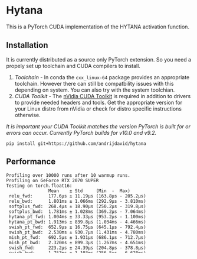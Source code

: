 # Hytana

This is a PyTorch CUDA implementation of the HYTANA activation function.

## Installation
It is currently distributed as a source only PyTorch extension. So you need a propely set up toolchain and CUDA compilers to install.
1) _Toolchain_ - In conda the `cxx_linux-64` package provides an appropriate toolchain. However there can still be compatbility issues with this depending on system. You can also try with the system toolchian.
2) _CUDA Toolkit_ - The [nVidia CUDA Toolkit](https://developer.nvidia.com/cuda-toolkit) is required in addition to drivers to provide needed headers and tools. Get the appropriate version for your Linux distro from nVidia or check for distro specific instructions otherwise.

_It is important your CUDA Toolkit matches the version PyTorch is built for or errors can occur. Currently PyTorch builds for v10.0 and v9.2._

`pip install git+https://github.com/andrijdavid/hytana`
## Performance

```
Profiling over 10000 runs after 10 warmup runs.
Profiling on GeForce RTX 2070 SUPER
Testing on torch.float16:
                Mean    ± Std     (Min  -  Max)
 relu_fwd:      177.6µs ± 11.19µs (163.8µs - 205.2µs)
 relu_bwd:      1.801ms ± 1.066ms (292.9µs - 3.810ms)
 softplus_fwd:  268.4µs ± 18.90µs (250.2µs - 319.8µs)
 softplus_bwd:  1.781ms ± 1.028ms (369.2µs - 7.064ms)
 hytana_pt_fwd: 1.004ms ± 33.33µs (953.2µs - 1.100ms)
 hytana_pt_bwd: 1.913ms ± 839.8µs (1.034ms - 4.466ms)
 swish_pt_fwd:  652.9µs ± 16.75µs (645.1µs - 792.4µs)
 swish_pt_bwd:  2.530ms ± 930.7µs (1.431ms - 4.780ms)
 mish_pt_fwd:   692.5µs ± 1.931µs (686.1µs - 712.7µs)
 mish_pt_bwd:   2.320ms ± 899.3µs (1.267ms - 4.651ms)
 swish_fwd:     223.2µs ± 24.39µs (204.8µs - 378.8µs)
 swish_bwd:     1.757ms ± 1.103ms (256.5µs - 6.628ms)
 mish_cuda_fwd: 261.4µs ± 27.77µs (240.1µs - 428.8µs)
 mish_cuda_bwd: 1.769ms ± 1.072ms (319.5µs - 5.143ms)
 hytana_fwd:    220.0µs ± 25.59µs (200.7µs - 408.4µs)
 hytana_bwd:    1.796ms ± 1.090ms (295.6µs - 5.695ms)
Testing on torch.float32:
                Mean    ± Std     (Min  -  Max)
 relu_fwd:      228.9µs ± 1.607µs (225.7µs - 256.9µs)
 relu_bwd:      1.671ms ± 978.3µs (422.0µs - 6.027ms)
 softplus_fwd:  242.6µs ± 11.71µs (232.6µs - 285.6µs)
 softplus_bwd:  1.657ms ± 981.4µs (418.4µs - 7.081ms)
 hytana_pt_fwd: 1.470ms ± 33.19µs (1.418ms - 1.584ms)
 hytana_pt_bwd: 2.298ms ± 632.8µs (1.786ms - 4.024ms)
 swish_pt_fwd:  984.6µs ± 17.46µs (977.8µs - 1.104ms)
 swish_pt_bwd:  3.068ms ± 767.6µs (2.336ms - 6.263ms)
 mish_pt_fwd:   983.7µs ± 1.668µs (981.0µs - 1.002ms)
 mish_pt_bwd:   2.956ms ± 761.3µs (2.218ms - 4.468ms)
 swish_fwd:     245.0µs ± 24.68µs (233.3µs - 383.0µs)
 swish_bwd:     1.748ms ± 1.028ms (426.0µs - 7.153ms)
 mish_cuda_fwd: 271.3µs ± 23.89µs (256.0µs - 511.3µs)
 mish_cuda_bwd: 1.783ms ± 1.009ms (469.0µs - 7.151ms)
 hytana_fwd:    245.5µs ± 22.46µs (233.4µs - 383.0µs)
 hytana_bwd:    1.775ms ± 1.024ms (449.7µs - 5.435ms)
```

## Usage

```python
from hytana_torch import Hytana
hytana = Hytana()
```